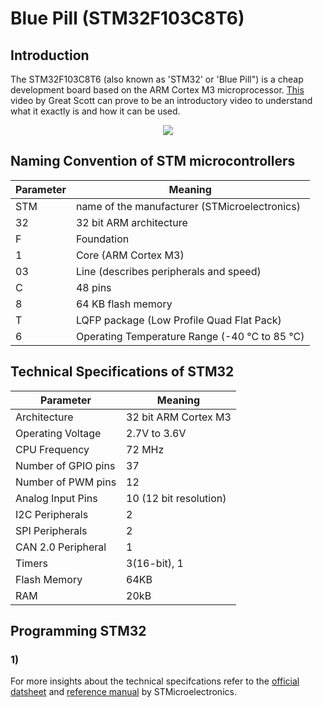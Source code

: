 # Blue Pill (STM32F103C8T6)

## Introduction
The STM32F103C8T6 (also known as 'STM32' or 'Blue Pill") is a cheap development board based on the ARM Cortex M3 microprocessor. [This](https://www.youtube.com/watch?v=EaZuKRSvwdo) video by Great Scott can prove to be an introductory video to understand what it exactly is and how it can be used.

<p align="center">
<img align="center" src="https://github.com/adbidwai/handbook/blob/master/docs/electronics/Development_Boards/images/bluepill_intro.jpeg">
</p>

## Naming Convention of STM microcontrollers </br>
|**Parameter**|**Meaning**|
|---------|-------|
|STM| name of the manufacturer (STMicroelectronics)| </br>
|32| 32 bit ARM architecture |</br>
|F|Foundation |</br>
|1| Core (ARM Cortex M3)| </br>
|03| Line (describes peripherals and speed) </br>
|C| 48 pins </br>
|8|64 KB flash memory</br>
|T|LQFP package (Low Profile Quad Flat Pack) </br>
|6|Operating Temperature Range (-40 °C to 85 °C) </br>

## Technical Specifications of STM32 </br>
|**Parameter**|**Meaning**|
|---------|-------|
|Architecture|32 bit ARM Cortex M3 </br>
|Operating Voltage| 2.7V to 3.6V </br>
|CPU Frequency | 72 MHz </br>
|Number of GPIO pins| 37 </br>
|Number of PWM pins| 12 </br>
 |Analog Input Pins| 10 (12 bit resolution) </br>
 |I2C Peripherals| 2 </br>
 |SPI Peripherals| 2 </br>
 |CAN 2.0 Peripheral|1| </br>
 |Timers | 3(16-bit), 1| (PWM) </br>
 |Flash Memory| 64KB |</br>
|RAM| 20kB |</br>

## Programming STM32 </br>
### 1) 
For more insights about the technical specifcations refer to the [official datsheet](https://www.st.com/resource/en/datasheet/stm32f103c8.pdf) and [reference manual](https://www.st.com/content/ccc/resource/technical/document/reference_manual/59/b9/ba/7f/11/af/43/d5/CD00171190.pdf/files/CD00171190.pdf/jcr:content/translations/en.CD00171190.pdf) by STMicroelectronics.
